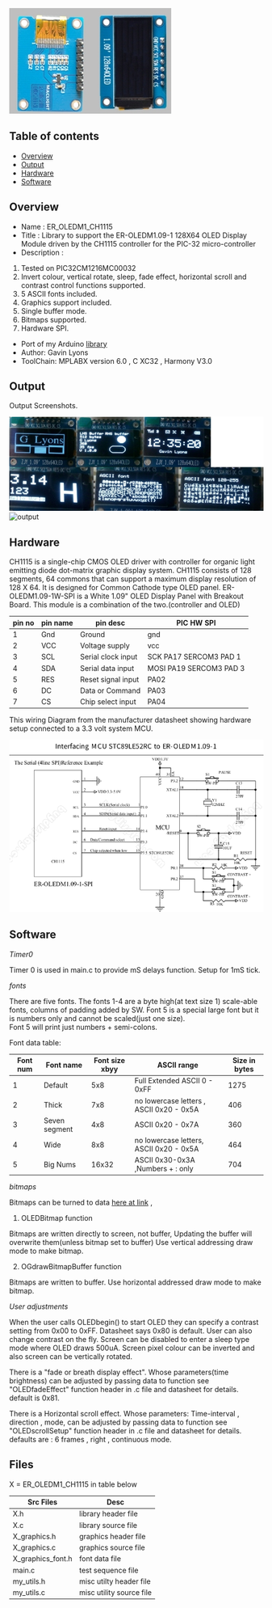 
![ OLED ](https://github.com/gavinlyonsrepo/ER_OLEDM1_CH1115/blob/main/extras/image/oled.jpg)

Table of contents
---------------------------

  * [Overview](#overview)
  * [Output](#output)
  * [Hardware](#hardware)
  * [Software](#software)
  
Overview
--------------------
* Name : ER_OLEDM1_CH1115
* Title : Library to support the ER-OLEDM1.09-1 128X64 OLED Display Module driven by the CH1115 controller for the PIC-32 micro-controller
* Description : 

1. Tested on PIC32CM1216MC00032       
2. Invert colour, vertical rotate, sleep, fade effect, horizontal scroll and contrast control  functions supported.
3. 5 ASCII fonts included.
4. Graphics support included.
5. Single buffer mode.
6. Bitmaps supported.
7. Hardware SPI.

* Port of my Arduino [library](https://github.com/gavinlyonsrepo/ER_OLEDM1_CH1115)
* Author: Gavin Lyons
* ToolChain: MPLABX version 6.0 , C XC32 , Harmony V3.0

Output
-----------------------------

Output Screenshots.

![ output ](https://github.com/gavinlyonsrepo/ER_OLEDM1_CH1115/blob/main/extras/image/output.jpg)
![ output ](https://github.com/gavinlyonsrepo/ER_OLEDM1_CH1115_RPI/blob/main/extras/image/fontpic.jpg)

Hardware
----------------------------

CH1115 is a single-chip CMOS OLED driver with controller for organic light emitting diode dot-matrix graphic display system. CH1115 consists of 128 segments, 64 commons that can support a maximum display resolution of 128 X 64. It is designed for Common Cathode type OLED panel. ER-OLEDM1.09-1W-SPI is a White 1.09" OLED Display Panel with Breakout Board. This module is a combination of the two.(controller and OLED)

| pin no  | pin name | pin desc | PIC HW SPI | 
|---|---|---| --- | 
| 1 | Gnd | Ground | gnd | 
| 2 | VCC | Voltage supply | vcc | 
| 3 | SCL | Serial clock input | SCK PA17 SERCOM3 PAD 1| 
| 4 | SDA | Serial data input | MOSI PA19 SERCOM3 PAD 3| 
| 5 | RES | Reset signal input  | PA02 | 
| 6 | DC | Data or Command | PA03 | 
| 7 | CS | Chip select input | PA04 | 


 This wiring Diagram from the manufacturer datasheet showing hardware setup connected to a 3.3 volt system MCU.

![ wiring ](https://github.com/gavinlyonsrepo/ER_OLEDM1_CH1115/blob/main/extras/image/wiring.jpg)


Software
-------------------------

*Timer0*

Timer 0 is used in main.c to provide mS delays function.
Setup for 1mS tick.

*fonts*

There are five fonts.
The fonts 1-4 are a byte high(at text size 1) scale-able fonts, columns of padding added by SW.
Font 5 is a special large font but it is numbers only and cannot be scaled(just one size).  
Font 5 will print just numbers + semi-colons.

Font data table: 

| Font num | Font name | Font size xbyy |  ASCII range | Size in bytes |
| ------ | ------ | ------ | ------ |  ------ | 
| 1 | Default | 5x8 | Full Extended ASCII 0 - 0xFF | 1275 |
| 2 | Thick   | 7x8 | no lowercase letters , ASCII  0x20 - 0x5A | 406 | 
| 3 | Seven segment | 4x8 | ASCII  0x20 - 0x7A | 360 |
| 4 | Wide | 8x8 | no lowercase letters, ASCII 0x20 - 0x5A | 464 |
| 5 | Big Nums | 16x32 | ASCII 0x30-0x3A ,Numbers + : only | 704 |

*bitmaps*

Bitmaps can be turned to data [here at link]( https://javl.github.io/image2cpp/) , 

1. OLEDBitmap function
 
Bitmaps are written directly to screen, not buffer, Updating the buffer will overwrite them(unless bitmap set to buffer)  Use vertical addressing draw mode to make  bitmap.

2. OGdrawBitmapBuffer function 

Bitmaps are written to buffer. Use horizontal addressed draw mode to make bitmap.

*User adjustments*

When the user calls OLEDbegin() to start OLED they can specify a contrast setting from 0x00 to 0xFF. Datasheet says 0x80 is default. User can also change contrast on the fly.
Screen can be disabled to enter a sleep type mode where OLED draws 500uA.
Screen pixel colour can be inverted and also screen can be vertically rotated. 

There is a "fade or breath display effect". Whose parameters(time brightness) can be adjusted by passing data to function see "OLEDfadeEffect" function header  in .c file and datasheet for details.
default is 0x81.

There is a  Horizontal scroll effect. Whose parameters: Time-interval , direction , mode,
can be adjusted by passing data to function see "OLEDscrollSetup" function header in .c file and datasheet for details. defaults are : 6 frames , right , continuous mode.

Files
-------------------

X = ER_OLEDM1_CH1115 in table below

| Src Files| Desc |
| ------ | ------ |
| X.h | library header file  |
| X.c|  library  source file  |
| X_graphics.h | graphics header file |
| X_graphics.c |  graphics source file |
| X_graphics_font.h |  font data file |
| main.c | test sequence file |
| my_utils.h | misc utilty header file |
| my_utils.c | misc utility source file  |
